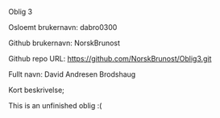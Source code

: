 Oblig 3

Osloemt brukernavn: dabro0300

Github brukernavn: NorskBrunost

Github repo URL: https://github.com/NorskBrunost/Oblig3.git

Fullt navn: David Andresen Brodshaug

Kort beskrivelse;

This is an unfinished oblig :(
